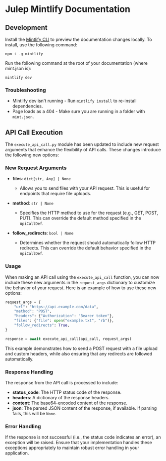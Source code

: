 # Julep Mintlify Documentation

## Development

Install the [Mintlify CLI](https://www.npmjs.com/package/mintlify) to preview the documentation changes locally. To install, use the following command:

```
npm i -g mintlify
```

Run the following command at the root of your documentation (where mint.json is):

```
mintlify dev
```

### Troubleshooting

- Mintlify dev isn't running - Run `mintlify install` to re-install dependencies.
- Page loads as a 404 - Make sure you are running in a folder with `mint.json`.

## API Call Execution

The `execute_api_call.py` module has been updated to include new request arguments that enhance the flexibility of API calls. These changes introduce the following new options:

### New Request Arguments

- **files**: `dict[str, Any] | None`
  - Allows you to send files with your API request. This is useful for endpoints that require file uploads.

- **method**: `str | None`
  - Specifies the HTTP method to use for the request (e.g., GET, POST, PUT). This can override the default method specified in the `ApiCallDef`.

- **follow_redirects**: `bool | None`
  - Determines whether the request should automatically follow HTTP redirects. This can override the default behavior specified in the `ApiCallDef`.

### Usage

When making an API call using the `execute_api_call` function, you can now include these new arguments in the `request_args` dictionary to customize the behavior of your request. Here is an example of how to use these new options:

```python
request_args = {
    "url": "https://api.example.com/data",
    "method": "POST",
    "headers": {"Authorization": "Bearer token"},
    "files": {"file": open("example.txt", "rb")},
    "follow_redirects": True,
}

response = await execute_api_call(api_call, request_args)
```

This example demonstrates how to send a POST request with a file upload and custom headers, while also ensuring that any redirects are followed automatically.

### Response Handling

The response from the API call is processed to include:

- **status_code**: The HTTP status code of the response.
- **headers**: A dictionary of the response headers.
- **content**: The base64-encoded content of the response.
- **json**: The parsed JSON content of the response, if available. If parsing fails, this will be `None`.

### Error Handling

If the response is not successful (i.e., the status code indicates an error), an exception will be raised. Ensure that your implementation handles these exceptions appropriately to maintain robust error handling in your application.